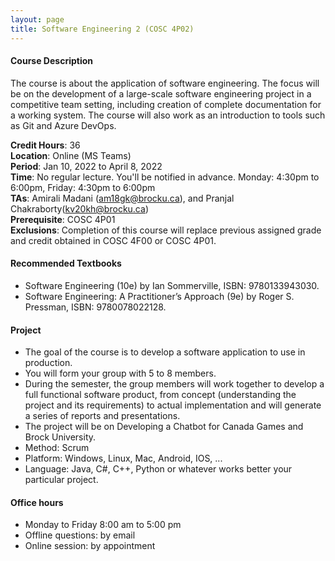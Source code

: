 ```yaml
---
layout: page
title: Software Engineering 2 (COSC 4P02)
---
```


#### Course Description

The course is about the application of software engineering. The focus will be on the development of a large-scale software engineering 
project in a competitive team setting, including creation of complete documentation for a working system. The course will also work as an 
introduction to tools such as Git and Azure DevOps.

**Credit Hours**: 36\
**Location**: Online (MS Teams)\
**Period**: Jan 10, 2022 to April 8, 2022\
**Time**: No regular lecture. You'll be notified in advance. Monday: 4:30pm to 6:00pm, Friday: 4:30pm to 6:00pm\
**TAs**: Amirali Madani (am18gk@brocku.ca), and Pranjal Chakraborty(kv20kh@brocku.ca)\
**Prerequisite**: COSC 4P01\
**Exclusions**: Completion of this course will replace previous assigned grade and credit obtained in COSC 4F00 or COSC 4P01.

#### Recommended Textbooks
* Software Engineering (10e) by Ian Sommerville, ISBN: 9780133943030.
* Software Engineering: A Practitioner’s Approach (9e) by Roger S. Pressman, ISBN: 9780078022128.

#### Project
* The goal of the course is to develop a software application to use in production.
* You will form your group with 5 to 8 members. 
* During the semester, the group members will work together to develop a full functional software product, from concept (understanding the 
project and its requirements) to actual implementation and will generate a series of reports and presentations. 
* The project will be on Developing a Chatbot for Canada Games and Brock University.
* Method: Scrum
* Platform: Windows, Linux, Mac, Android, IOS, ...
* Language: Java, C#, C++, Python or whatever works better your particular project.

#### Office hours 
* Monday to Friday 8:00 am to 5:00 pm
* Offline questions: by email
* Online session: by appointment